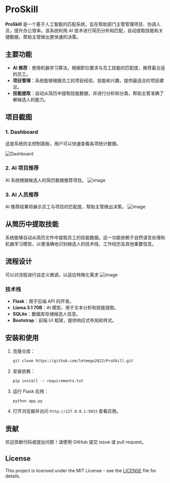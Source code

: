 # ProSkill

**ProSkill** 是一个基于人工智能的匹配系统，旨在帮助部门主管管理项目、协调人员，提升办公效率。该系统利用 AI 技术进行简历分析和匹配，自动提取技能和关键数据，帮助主管做出更快速的决策。

## 主要功能

- **AI 推荐**：使用机器学习算法，根据职位要求与员工技能的匹配度，推荐最合适的员工。
- **项目管理**：系统能够根据员工的项目经验、技能和兴趣，提供最适合的项目建议。
- **技能提取**：自动从简历中提取技能数据，并进行分析和分类，帮助主管准确了解候选人的能力。
  
## 项目截图

### 1. Dashboard

这是系统的主控制面板，用户可以快速查看各项统计数据。

![Dashboard](https://github.com/user-attachments/assets/f1905d19-917f-4802-800b-8f4df9ca2910)

### 2. AI 项目推荐

AI 系统根据候选人的简历数据推荐项目。
![image](https://github.com/user-attachments/assets/77f78fdb-48dc-4e49-9b50-470f8c26462d)

### 3. AI 人员推荐

AI 推荐结果将展示员工与项目的匹配度，帮助主管做出决策。
![image](https://github.com/user-attachments/assets/6853e08d-f27c-4a04-aa08-7fb8192fdf22)


## 从简历中提取技能

系统能够自动从简历文件中提取员工的技能数据。这一功能依赖于自然语言处理和机器学习模型，以便准确地识别候选人的技术栈、工作经历及其他重要信息。

## 流程设计

可以对流程进行自定义微调，以适应特殊化需求
![image](https://github.com/user-attachments/assets/7ac50ea7-ec92-46d7-ae1b-e65d4f2da423)


### 技术栈

- **Flask**：用于后端 API 的开发。
- **Llama 3.1 70B**：AI 模型，用于文本分析和技能提取。
- **SQLite**：数据库存储候选人信息。
- **Bootstrap**：前端 UI 框架，提供响应式布局和样式。

## 安装和使用

1. 克隆仓库：
   ```bash
   git clone https://github.com/letmego2022/ProSkill.git
   ```
2. 安装依赖：
   ```bash
   pip install -r requirements.txt
   ```

3. 运行 Flask 应用：
   ```bash
   python app.py
   ```

4. 打开浏览器并访问 `http://127.0.0.1:5033` 查看应用。

## 贡献

欢迎贡献代码或提出问题！请使用 GitHub 提交 issue 或 pull request。

## License

This project is licensed under the MIT License - see the [LICENSE](LICENSE) file for details.

